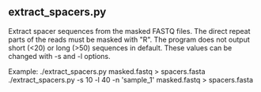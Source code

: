 ## extract_spacers.py
Extract spacer sequences from the masked FASTQ files.
The direct repeat parts of the reads must be masked with "R".
The program does not output short (<20) or long (>50) sequences in default. These values can be changed with -s and -l options.

Example:
  ./extract_spacers.py masked.fastq > spacers.fasta
  ./extract_spacers.py -s 10 -l 40 -n 'sample_1' masked.fastq > spacers.fasta
